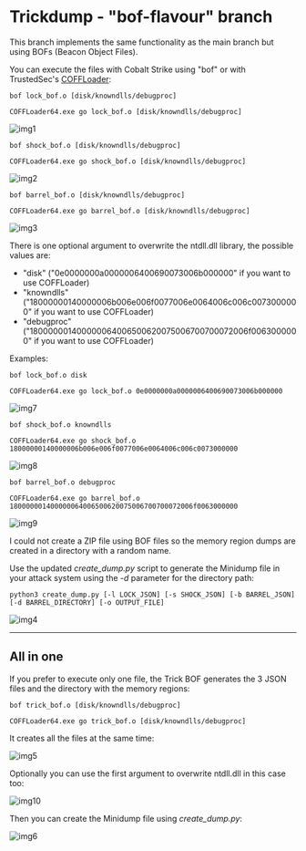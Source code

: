 # Trickdump - "bof-flavour" branch

This branch implements the same functionality as the main branch but using BOFs (Beacon Object Files).

You can execute the files with Cobalt Strike using "bof" or with TrustedSec's [COFFLoader](https://github.com/trustedsec/COFFLoader):

```
bof lock_bof.o [disk/knowndlls/debugproc]
```

```
COFFLoader64.exe go lock_bof.o [disk/knowndlls/debugproc]
```

![img1](https://raw.githubusercontent.com/ricardojoserf/ricardojoserf.github.io/master/images/trickdump/Screenshot_BOF1.png)

```
bof shock_bof.o [disk/knowndlls/debugproc]
```

```
COFFLoader64.exe go shock_bof.o [disk/knowndlls/debugproc]
```

![img2](https://raw.githubusercontent.com/ricardojoserf/ricardojoserf.github.io/master/images/trickdump/Screenshot_BOF2.png)

```
bof barrel_bof.o [disk/knowndlls/debugproc]
```

```
COFFLoader64.exe go barrel_bof.o [disk/knowndlls/debugproc]
```

![img3](https://raw.githubusercontent.com/ricardojoserf/ricardojoserf.github.io/master/images/trickdump/Screenshot_BOF3.png)

There is one optional argument to overwrite the ntdll.dll library, the possible values are:
- "disk" ("0e0000000a0000006400690073006b000000" if you want to use COFFLoader)
- "knowndlls" ("18000000140000006b006e006f0077006e0064006c006c0073000000" if you want to use COFFLoader)
- "debugproc" ("180000001400000064006500620075006700700072006f0063000000" if you want to use COFFLoader)

Examples:

```
bof lock_bof.o disk
```

```
COFFLoader64.exe go lock_bof.o 0e0000000a0000006400690073006b000000
```

![img7](https://raw.githubusercontent.com/ricardojoserf/ricardojoserf.github.io/master/images/trickdump/Screenshot_BOF7.png)

```
bof shock_bof.o knowndlls
```

```
COFFLoader64.exe go shock_bof.o 18000000140000006b006e006f0077006e0064006c006c0073000000
```

![img8](https://raw.githubusercontent.com/ricardojoserf/ricardojoserf.github.io/master/images/trickdump/Screenshot_BOF8.png)

```
bof barrel_bof.o debugproc
```

```
COFFLoader64.exe go barrel_bof.o 180000001400000064006500620075006700700072006f0063000000
```

![img9](https://raw.githubusercontent.com/ricardojoserf/ricardojoserf.github.io/master/images/trickdump/Screenshot_BOF9.png)


I could not create a ZIP file using BOF files so the memory region dumps are created in a directory with a random name.

Use the updated *create_dump.py* script to generate the Minidump file in your attack system using the *-d* parameter for the directory path:

```
python3 create_dump.py [-l LOCK_JSON] [-s SHOCK_JSON] [-b BARREL_JSON] [-d BARREL_DIRECTORY] [-o OUTPUT_FILE]
```

![img4](https://raw.githubusercontent.com/ricardojoserf/ricardojoserf.github.io/master/images/trickdump/Screenshot_BOF4.png)


-------------------------

## All in one

If you prefer to execute only one file, the Trick BOF generates the 3 JSON files and the directory with the memory regions:

```
bof trick_bof.o [disk/knowndlls/debugproc]
```

```
COFFLoader64.exe go trick_bof.o [disk/knowndlls/debugproc]
```

It creates all the files at the same time:

![img5](https://raw.githubusercontent.com/ricardojoserf/ricardojoserf.github.io/master/images/trickdump/Screenshot_BOF5.png)

Optionally you can use the first argument to overwrite ntdll.dll in this case too:

![img10](https://raw.githubusercontent.com/ricardojoserf/ricardojoserf.github.io/master/images/trickdump/Screenshot_BOF10.png)

Then you can create the Minidump file using *create_dump.py*:

![img6](https://raw.githubusercontent.com/ricardojoserf/ricardojoserf.github.io/master/images/trickdump/Screenshot_BOF6.png)
